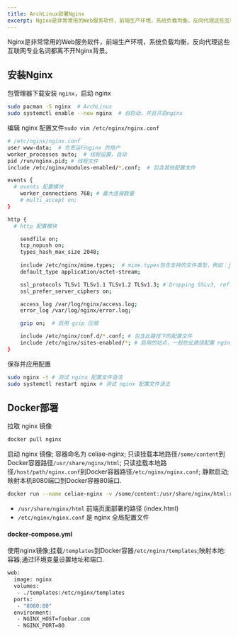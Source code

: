```yaml
---
title: ArchLinux部署Nginx
excerpt: Nginx是非常常用的Web服务软件，前端生产环境，系统负载均衡，反向代理这些互联网专业名词都离不开Nginx背景。
---
```

Nginx是非常常用的Web服务软件，前端生产环境，系统负载均衡，反向代理这些互联网专业名词都离不开Nginx背景。
## 安装Nginx

包管理器下载安装 `nginx`，启动 nginx

```bash
sudo pacman -S nginx  # ArchLinux
sudo systemctl enable --now nginx  # 自启动，并且开启nginx
```

编辑 nginx 配置文件`sudo vim /etc/nginx/nginx.conf`
```bash
# /etc/nginx/nginx.conf
user www-data;  # 负责运行nginx 的用户
worker_processes auto;  # 线程设置，自动
pid /run/nginx.pid; # 线程文件
include /etc/nginx/modules-enabled/*.conf;  # 包含其他配置文件

events {
  # events 配置模块
	worker_connections 768; # 最大连接数量
	# multi_accept on;
}

http {
  # http 配置模块

	sendfile on;
	tcp_nopush on;
	types_hash_max_size 2048;
	
	include /etc/nginx/mime.types;  # mime.types包含支持的文件类型，例如：jpg,png
	default_type application/octet-stream;

	ssl_protocols TLSv1 TLSv1.1 TLSv1.2 TLSv1.3; # Dropping SSLv3, ref: POODLE
	ssl_prefer_server_ciphers on;

	access_log /var/log/nginx/access.log;
	error_log /var/log/nginx/error.log;

	gzip on;  # 启用 gzip 压缩

	include /etc/nginx/conf.d/*.conf; # 包含此路径下的配置文件
	include /etc/nginx/sites-enabled/*; # 启用的站点，一般在此路径配置 nginx 站点
}
```

保存并应用配置
```bash
sudo nginx -t # 测试 nginx 配置文件语法
sudo systemctl restart nginx # 测试 nginx 配置文件语法
```

## Docker部署

拉取 nginx 镜像
```bash
docker pull nginx
```

启动 nginx 镜像; 容器命名为 celiae-nginx; 只读挂载本地路径`/some/content`到Docker容器路径`/usr/share/nginx/html`; 只读挂载本地路径`/host/path/nginx.conf`到Docker容器路径`/etc/nginx/nginx.conf`; 静默启动; 映射本机8080端口到Docker容器80端口.
```bash
docker run --name celiae-nginx -v /some/content:/usr/share/nginx/html:ro -v /host/path/nginx.conf:/etc/nginx/nginx.conf:ro -d -p 8080:80 nginx
```

- `/usr/share/nginx/html` 前端页面部署的路径 (index.html)
- `/etc/nginx/nginx.conf` 是 nginx 全局配置文件

#### docker-compose.yml

使用nginx镜像;挂载`/templates`到Docker容器`/etc/nginx/templates`;映射本地:容器;通过环境变量设置地址和端口.
```bash
web:
  image: nginx
  volumes:
   - ./templates:/etc/nginx/templates
  ports:
   - "8080:80"
  environment:
   - NGINX_HOST=foobar.com
   - NGINX_PORT=80
```